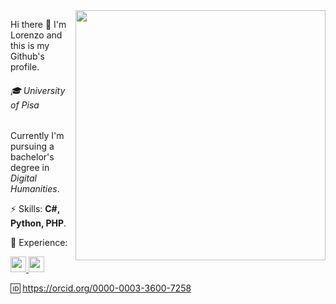 <img src="https://cdn.pixabay.com/photo/2017/05/09/13/33/laptop-2298286_960_720.png" min-width="400px" max-width="400px" width="400px" align="right" alt="">

<p align="left">
Hi there 👋
I'm Lorenzo and this is my Github's profile.
</p>
<p align="left"> 
<h6>🎓 University of Pisa</h6>
Currently I'm pursuing a bachelor's degree in <i>Digital Humanities</i>.
</p>
<p align="left"> 
⚡ Skills: <strong>C#, Python, PHP</strong>.
</p>
<p align="left"> 
💼 Experience: 
</p>
<p align="left">
  <a href="https://www.instagram.com/lorenzobianciardi.it/" alt="Instagram">
    <img src="https://cdn.pixabay.com/photo/2017/06/23/02/32/instagram-2433265_960_720.png" width="25px">
  </a>
  <a href="https://www.linkedin.com/in/bianciardi" alt="Linkedin">
    <img src="https://cdn.pixabay.com/photo/2017/08/22/11/56/linked-in-2668700_960_720.png" width="25px">
  </a>
</p>  

🆔 https://orcid.org/0000-0003-3600-7258
<!--
**Bianciardi/Bianciardi** is a ✨ _special_ ✨ repository because its `README.md` (this file) appears on your GitHub profile.

Here are some ideas to get you started:

- 🔭 I’m currently working on ...
- 🌱 I’m currently learning ...
- 👯 I’m looking to collaborate on ...
- 🤔 I’m looking for help with ...
- 💬 Ask me about ...
- 📫 How to reach me: ...
- 😄 Pronouns: ...
- ⚡ Fun fact: ...
- ⚠️
-->
